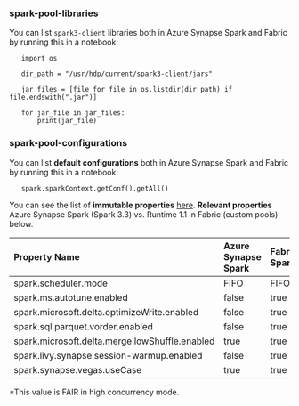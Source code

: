 ### spark-pool-libraries

You can list `spark3-client` libraries both in Azure Synapse Spark and Fabric by running this in a notebook:

 ```console
    import os

    dir_path = "/usr/hdp/current/spark3-client/jars"

    jar_files = [file for file in os.listdir(dir_path) if file.endswith(".jar")]

    for jar_file in jar_files:
        print(jar_file)
```

### spark-pool-configurations

You can list **default configurations** both in Azure Synapse Spark and Fabric by running this in a notebook:

 ```console
    spark.sparkContext.getConf().getAll()
```

You can see the list of **immutable properties** [here](/data-engineering/spark-pools/configs/inmutable/inmutable-spark-confs.json). **Relevant properties** Azure Synapse Spark (Spark 3.3) vs. Runtime 1.1 in Fabric (custom pools) below. 


| Property Name                                       | Azure Synapse Spark   | Fabric Spark  |
|:----------------------------------------------------|:----------------------|:--------------|
| spark.scheduler.mode                                | FIFO                  | FIFO*         |
| spark.ms.autotune.enabled                           | false                 | true          |
| spark.microsoft.delta.optimizeWrite.enabled         | false                 | true          |
| spark.sql.parquet.vorder.enabled                    | false                 | true          |
| spark.microsoft.delta.merge.lowShuffle.enabled      | true                  | true          |
| spark.livy.synapse.session-warmup.enabled           | false                 | true          |
| spark.synapse.vegas.useCase                         | true                  | true          |
*This value is FAIR in high concurrency mode.
